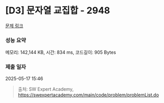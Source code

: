 # [D3] 문자열 교집합 - 2948 

[문제 링크](https://swexpertacademy.com/main/code/problem/problemDetail.do?contestProbId=AV-Un3G64SUDFAXr) 

### 성능 요약

메모리: 142,144 KB, 시간: 834 ms, 코드길이: 905 Bytes

### 제출 일자

2025-05-17 15:46



> 출처: SW Expert Academy, https://swexpertacademy.com/main/code/problem/problemList.do